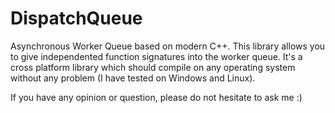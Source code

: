 # DispatchQueue
Asynchronous Worker Queue based on modern C++. This library allows you to give independented function signatures into the worker queue. It's a cross platform library which should compile on any operating system without any problem (I have tested on Windows and Linux).

If you have any opinion or question, please do not hesitate to ask me :)
